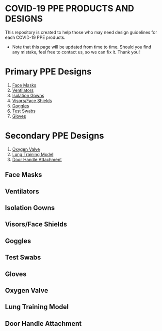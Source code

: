 # COVID-19 PPE PRODUCTS AND DESIGNS

This repository is created to help those who may need design guidelines for each COVID-19 PPE products.  
* Note that this page will be updated from time to time. Should you find any mistake, feel free to contact us, so we can fix it. Thank you!


# Primary PPE Designs

1. [Face Masks](#Face-Masks)
2. [Ventilators](#Ventilators)
3. [Isolation Gowns](#Isolation-Gowns)
4. [Visors/Face Shields](#Visors)
5. [Goggles](#Goggles)
6. [Test Swabs](#Test-Swabs)
7. [Gloves](#Gloves)

# Secondary PPE Designs

1. [Oxygen Valve](#Oxygen-Valve)
2. [Lung Training Model](#Lung-Training-Model)
3. [Door Handle Attachment](#Door-Handle-Attachment)



## Face Masks


## Ventilators


## Isolation Gowns


## Visors/Face Shields



## Goggles


## Test Swabs


## Gloves



## Oxygen Valve


## Lung Training Model


## Door Handle Attachment


